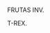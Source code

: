 FRUTAS INV.

T-REX.

<!---
eachx/eachx is a ✨ special ✨ repository because its `README.md` (this file) appears on your GitHub profile.
You can click the Preview link to take a look at your changes.
--->
